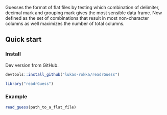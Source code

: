 
<!-- README.md is generated from README.Rmd. Please edit that file -->
Guesses the format of flat files by testing which combination of delimiter, decimal mark and grouping mark gives the most sensible data frame. Now defined as the set of combinations that result in most non-character columns as well maximizes the number of total columns.

Quick start
-----------

### Install

Dev version from GitHub.

``` r
devtools::install_github("lukas-rokka/readrGuess")
```

``` r
library("readrGuess")
```

### Example

``` r
read_guess(path_to_a_flat_file)
```
